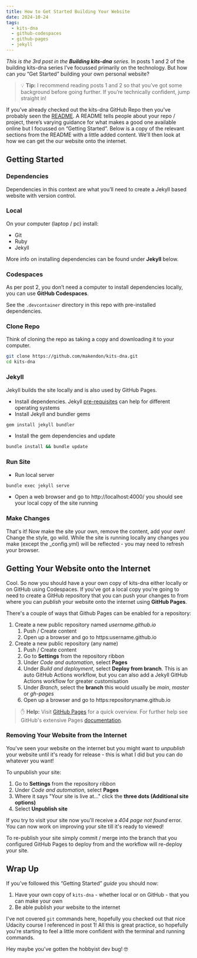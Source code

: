 ```yaml
---
title: How to Get Started Building Your Website
date: 2024-10-24
tags:
  - kits-dna
  - github-codespaces
  - github-pages
  - jekyll
---
```

*This is the 3rd post in the **Building kits-dna** series.*
In posts 1 and 2 of the building kits-dna series I’ve focussed primarily on the technology. But how can *you* “Get Started” building your own personal website?

> :bulb: **Tip:** I recommend reading posts 1 and 2 so that you’ve got some background before going further. If you’re technically confident, jump straight in!

If you’ve already checked out the kits-dna GitHub Repo then you’ve probably seen the [README](https://github.com/makendon/kits-dna/blob/main/README.md). A README tells people about your repo / project, there’s varying guidance for what makes a good one available online but I focussed on “Getting Started”. Below is a copy of the relevant sections from the README with a little added content. We'll then look at how we can get the our website onto the internet.

## Getting Started

### Dependencies

Dependencies in this context are what you’ll need to create a Jekyll based website with version control.

### Local

On your computer (laptop / pc) install:

- Git
- Ruby
- Jekyll

More info on installing dependencies can be found under **Jekyll** below.

### Codespaces

As per post 2, you don’t need a computer to install dependencies locally, you can use **GitHub Codespaces**.

See the `.devcontainer` directory in this repo with pre-installed dependencies.

### Clone Repo

Think of cloning the repo as taking a copy and downloading it to your computer.

```bash
git clone https://github.com/makendon/kits-dna.git
cd kits-dna
```

### Jekyll

Jekyll builds the site locally and is also used by GitHub Pages.

- Install dependencies. Jekyll [pre-requisites](https://jekyllrb.com/docs/installation/) can help for different operating systems
- Install Jekyll and bundler gems

```bash
gem install jekyll bundler
```

- Install the gem dependencies and update

```bash
bundle install && bundle update
```

### Run Site

- Run local server

```bash
bundle exec jekyll serve
```

- Open a web browser and go to http://localhost:4000/ you should see your local copy of the site running

### Make Changes

That's it! Now make the site your own, remove the content, add your own! Change the style, go wild. While the site is running locally any changes you make (except the _config.yml) will be reflected - you may need to refresh your browser.

## Getting Your Website onto the Internet

Cool. So now you should have a your own copy of kits-dna either locally or on GitHub using Codespaces. If you've got a local copy you're going to need to create a GitHub repository that you can push your changes to from where you can *publish* your website onto the internet using **GitHub Pages**.

There's a couple of ways that Github Pages can be enabled for a repository:

1. Create a new public repository named *username.github.io*
    1. Push / Create content
    2. Open up a browser and go to https:username.github.io
2. Create a new public repository (any name)
    1. Push / Create content
    2. Go to **Settings** from the repository ribbon
    3. Under *Code and automation*, select **Pages**
    4. Under *Build and deployment*, select **Deploy from branch**. This is an auto GitHub Actions workflow, but you can also add a Jekyll GitHub Actions workflow for greater customisation
    5. Under *Branch*, select the **branch** this would usually be *main*, *master* or *gh-pages*
    6. Open up a browser and go to https:repositoryname.github.io

> :hand: **Help:** Visit [GitHub Pages](https://pages.github.com/) for a quick overview. For further help see GitHub's extensive Pages [documentation](https://docs.github.com/en/pages).

### Removing Your Website from the Internet

You've seen your website on the internet but you might want to *unpublish* your website until it's ready for release - this is what I did but you can do whatever you want!

To unpublish your site:

1. Go to **Settings** from the repository ribbon
2. Under *Code and automation*, select **Pages**
3. Where it says "Your site is live at..." click the **three dots (Additional site options)**
4. Select **Unpublish site**

If you try to visit your site now you'll receive a *404 page not found* error. You can now work on improving your site till it's ready to viewed!

To re-publish your site simply commit / merge into the branch that you configured GitHub Pages to deploy from and the workflow will re-deploy your site.

## Wrap Up

If you’ve followed this “Getting Started” *guide* you should now:

1. Have your own copy of `kits-dna` - whether local or on GitHub - that you can make your own
2. Be able publish *your* website to the internet

I've not covered `git` commands here, hopefully you checked out that nice Udacity course I referenced in post 1! All this is great practice, so hopefully you're starting to feel a little more confident with the terminal and running commands.

Hey maybe you’ve gotten the hobbyist dev bug! :nerd_face:
